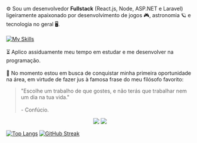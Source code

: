⚙️ Sou um desenvolvedor **Fullstack** (React.js, Node, ASP.NET e Laravel) ligeiramente apaixonado por desenvolvimento de jogos 🎮, astronomia 🪐 e tecnologia no geral 🖥️.
<br/><br/>
[![My Skills](https://skillicons.dev/icons?i=html,css,js,cs,php,nodejs,dotnet,laravel,postman,git)](https://skillicons.dev)
<br/><br/>
⏳ Aplico assiduamente meu tempo em estudar e me desenvolver na programação.
<br/><br/>
💼 No momento estou em busca de conquistar minha primeira oportunidade na área, em virtude de fazer jus à famosa frase do meu filósofo favorito:
> "Escolhe um trabalho de que gostes, e não terás que trabalhar nem um dia na tua vida." <br/><br/>
> \- Confúcio.

<p align="center">
    <center>
        <img src="https://github-readme-stats.vercel.app/api/top-langs/?username=WesleyTelesBenette&layout=pie&theme=github_dark&hide_border=true&locale=pt-br"/>
        <img src="https://streak-stats.demolab.com?user=WesleyTelesBenette&theme=github-dark-blue&hide_border=true&locale=pt_BR&date_format=j%2Fn%5B%2FY%5D&exclude_days=Sun%2CWed&card_width=500"/>
    </center>
</p>

[![Top Langs](https://github-readme-stats.vercel.app/api/top-langs/?username=WesleyTelesBenette&layout=pie&theme=github_dark&hide_border=true&locale=pt-br)](https://github.com/anuraghazra/github-readme-stats)
[![GitHub Streak](https://streak-stats.demolab.com?user=WesleyTelesBenette&theme=github-dark-blue&hide_border=true&locale=pt_BR&date_format=j%2Fn%5B%2FY%5D&exclude_days=Sun%2CWed&card_width=500)](https://git.io/streak-stats)
